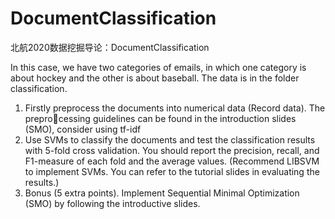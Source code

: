 # DocumentClassification
北航2020数据挖掘导论：DocumentClassification


In this case, we have two categories of emails, in which one category is about hockey and the other is about baseball. The data is in the folder classification.
1. Firstly preprocess the documents into numerical data (Record data). The preprocessing guidelines can be found in the introduction slides (SMO), consider using tf-idf
2. Use SVMs to classify the documents and test the classification results with 5-fold cross validation. You should report the precision, recall, and F1-measure of each fold and the average values. (Recommend LIBSVM to implement SVMs. You can refer to the tutorial slides in evaluating the results.)
3. Bonus (5 extra points). Implement Sequential Minimal Optimization (SMO) by following the introductive slides.
